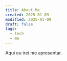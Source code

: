 ```yaml
---
title: About Me
created: 2025-01-09
modified: 2025-01-09
draft: false
tags:
  - tech
  - me
---
```


Aqui eu irei me apresentar.

